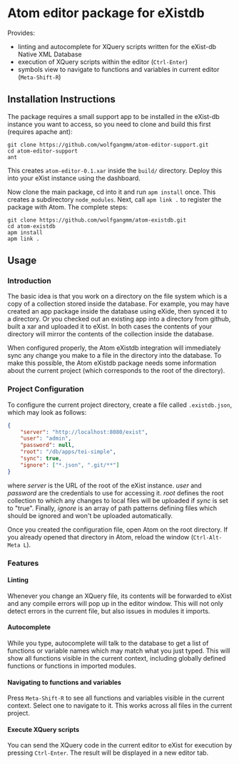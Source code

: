 # Atom editor package for eXistdb

Provides:

* linting and autocomplete for XQuery scripts written for the eXist-db Native XML Database
* execution of XQuery scripts within the editor (`Ctrl-Enter`)
* symbols view to navigate to functions and variables in current editor (`Meta-Shift-R`)

## Installation Instructions

The package requires a small support app to be installed in the eXist-db instance you want to access, so you need to clone and build this first (requires apache ant):

```shell
git clone https://github.com/wolfgangmm/atom-editor-support.git
cd atom-editor-support
ant
```

This creates `atom-editor-0.1.xar` inside the `build/` directory. Deploy this into your eXist instance using the dashboard.

Now clone the main package, cd into it and run `apm install` once. This creates a subdirectory `node_modules`. Next, call `apm link .` to register the package with Atom. The complete steps:

```shell
git clone https://github.com/wolfgangmm/atom-existdb.git
cd atom-existdb
apm install
apm link .
```

## Usage

### Introduction
The basic idea is that you work on a directory on the file system which is a copy of a collection stored inside the database. For example, you may have created an app package inside the database using eXide, then synced it to a directory. Or you checked out an existing app into a directory from github, built a xar and uploaded it to eXist. In both cases the contents of your directory will mirror the contents of the collection inside the database.

When configured properly, the Atom eXistdb integration will immediately sync any change you make to a file in the directory into the database. To make this possible, the Atom eXistdb package needs some information about the current project (which corresponds to the root of the directory).

### Project Configuration
To configure the current project directory, create a file called `.existdb.json`, which may look as follows:

```json
{
    "server": "http://localhost:8080/exist",
    "user": "admin",
    "password": null,
    "root": "/db/apps/tei-simple",
    "sync": true,
    "ignore": ["*.json", ".git/**"]
}
```

where *server* is the URL of the root of the eXist instance. *user* and *password* are the credentials to use for accessing it. *root* defines the root collection to which any changes to local files will be uploaded if *sync* is set to "true". Finally, *ignore* is an array of path patterns defining files which should be ignored and won't be uploaded automatically.

Once you created the configuration file, open Atom on the root directory. If you already opened that directory in Atom, reload the window (`Ctrl-Alt-Meta L`).

### Features

#### Linting
Whenever you change an XQuery file, its contents will be forwarded to eXist and any compile errors will pop up in the editor window. This will not only detect errors in the current file, but also issues in modules it imports.

#### Autocomplete
While you type, autocomplete will talk to the database to get a list of functions or variable names which may match what you just typed. This will show all functions visible in the current context, including globally defined functions or functions in imported modules.

#### Navigating to functions and variables
Press `Meta-Shift-R` to see all functions and variables visible in the current context. Select one to navigate to it. This works across all files in the current project.

#### Execute XQuery scripts
You can send the XQuery code in the current editor to eXist for execution by pressing `Ctrl-Enter`. The result will be displayed in a new editor tab.
